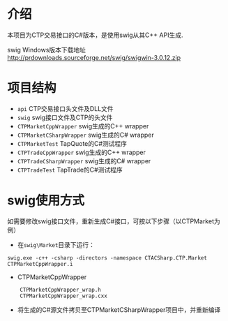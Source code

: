 # 介绍
本项目为CTP交易接口的C#版本，是使用swig从其C++ API生成.

swig Windows版本下载地址
http://prdownloads.sourceforge.net/swig/swigwin-3.0.12.zip

# 项目结构
- `api` CTP交易接口头文件及DLL文件
- `swig` swig接口文件及CTP的头文件
- `CTPMarketCppWrapper` swig生成的C++ wrapper
- `CTPMarketCSharpWrapper` swig生成的C# wrapper
- `CTPMarketTest` TapQuote的C#测试程序
- `CTPTradeCppWrapper` swig生成的C++ wrapper
- `CTPTradeCSharpWrapper` swig生成的C# wrapper
- `CTPTradeTest` TapTrade的C#测试程序

# swig使用方式
如需要修改swig接口文件，重新生成C#接口，可按以下步骤（以CTPMarket为例）

- 在`swig\Market`目录下运行：

`swig.exe -c++ -csharp -directors -namespace CTACSharp.CTP.Market CTPMarketCppWrapper.i`

- CTPMarketCppWrapper

```
    CTPMarketCppWrapper_wrap.h
    CTPMarketCppWrapper_wrap.cxx
```

- 将生成的C#源文件拷贝至CTPMarketCSharpWrapper项目中，并重新编译



